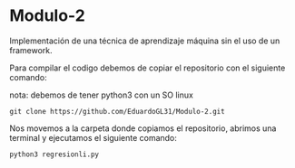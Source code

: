 # Modulo-2
Implementación de una técnica de aprendizaje máquina sin el uso de un framework.

Para compilar el codigo debemos de copiar el repositorio con el siguiente comando:

nota: debemos de tener python3 con un SO linux

```
git clone https://github.com/EduardoGL31/Modulo-2.git
```
Nos movemos a la carpeta donde copiamos el repositorio, abrimos una terminal y ejecutamos el siguiente comando:

```
python3 regresionli.py
```
